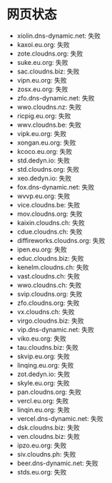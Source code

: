 # 网页状态
- xiolin.dns-dynamic.net: 失败
- kaxoi.eu.org: 失败
- zote.cloudns.org: 失败
- suke.eu.org: 失败
- sac.cloudns.biz: 失败
- vipn.eu.org: 失败
- zosx.eu.org: 失败
- zfo.dns-dynamic.net: 失败
- wwo.cloudns.nz: 失败
- ricpig.eu.org: 失败
- wwv.cloudns.be: 失败
- vipk.eu.org: 失败
- xongan.eu.org: 失败
- kcoco.eu.org: 失败
- std.dedyn.io: 失败
- std.cloudns.org: 失败
- xeo.dedyn.io: 失败
- fox.dns-dynamic.net: 失败
- wvvp.eu.org: 失败
- vice.cloudns.be: 失败
- mov.cloudns.org: 失败
- kaixin.cloudns.ch: 失败
- cdue.cloudns.ch: 失败
- diffireworks.cloudns.org: 失败
- ipen.eu.org: 失败
- educ.cloudns.biz: 失败
- kenelm.cloudns.ch: 失败
- vast.cloudns.ch: 失败
- wwo.cloudns.ch: 失败
- svip.cloudns.org: 失败
- zfo.cloudns.org: 失败
- vx.cloudns.ch: 失败
- virgo.cloudns.biz: 失败
- vip.dns-dynamic.net: 失败
- viko.eu.org: 失败
- tau.cloudns.biz: 失败
- skvip.eu.org: 失败
- linqing.eu.org: 失败
- zot.dedyn.io: 失败
- skyle.eu.org: 失败
- pan.cloudns.org: 失败
- vercl.eu.org: 失败
- linqin.eu.org: 失败
- vercel.dns-dynamic.net: 失败
- dsk.cloudns.biz: 失败
- ven.cloudns.biz: 失败
- ipzo.eu.org: 失败
- siv.cloudns.ph: 失败
- beer.dns-dynamic.net: 失败
- stds.eu.org: 失败
